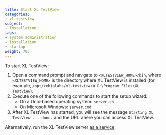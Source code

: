 ```yaml
---
title: Start XL TestView
categories:
- xl-testview
subject:
- Installation
tags:
- system administration
- installation
- startup
weight: 703
---
```


To start XL TestView:

1. Open a command prompt and navigate to `<XLTESTVIEW_HOME>/bin`, where `<XLTESTVIEW_HOME>` is the directory where XL TestView is installed (for example, `/opt/xebialabs/xl-testview` or `C:\Program Files\XL TestView`).
1. Execute one of the following commands to start the setup wizard:
      * On a Unix-based operating system: `server.sh`
      * On Microsoft Windows: `server.cmd`
1. After XL TestView has started, you will see the message `Starting XL TestView ... done.` and the URL where you can access XL TestView.

Alternatively, run the XL TestView server [as a service](/xl-testview/how-to/install-xl-testview-as-a-service.html).
